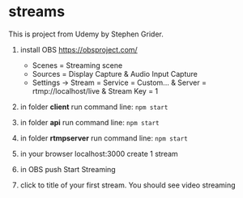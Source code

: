 # streams

This is project from Udemy by Stephen Grider.

1. install OBS https://obsproject.com/
    - Scenes = Streaming scene
    - Sources = Display Capture & Audio Input Capture
    - Settings -> Stream = Service = Custom... & Server = rtmp://localhost/live & Stream Key = 1
    
2. in folder **client** run command line: `npm start`

3. in folder **api** run command line: `npm start`

4. in folder **rtmpserver** run command line: `npm start`

5. in your browser localhost:3000 create 1 stream 

6. in OBS push Start Streaming

7. click to title of your first stream. You should see video streaming
    
